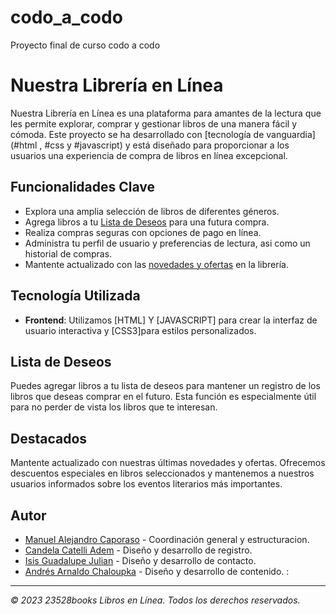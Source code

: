 # codo_a_codo
Proyecto final de curso codo a codo 

# Nuestra Librería en Línea

Nuestra Librería en Línea es una plataforma para amantes de la lectura que les permite explorar, comprar y gestionar libros de una manera fácil y cómoda. Este proyecto se ha desarrollado con [tecnología de vanguardia](#html , #css y #javascript) y está diseñado para proporcionar a los usuarios una experiencia de compra de libros en línea excepcional.

## Funcionalidades Clave

- Explora una amplia selección de libros de diferentes géneros.
- Agrega libros a tu [Lista de Deseos](#lista-de-deseos) para una futura compra.
- Realiza compras seguras con opciones de pago en línea.
- Administra tu perfil de usuario y preferencias de lectura, asi como un historial de compras.
- Mantente actualizado con las [novedades y ofertas](#destacados) en la librería.



## Tecnología Utilizada

- **Frontend**: Utilizamos [HTML] Y [JAVASCRIPT] para crear la interfaz de usuario interactiva y [CSS3]para estilos personalizados.


## Lista de Deseos

Puedes agregar libros a tu lista de deseos para mantener un registro de los libros que deseas comprar en el futuro. Esta función es especialmente útil para no perder de vista los libros que te interesan.

## Destacados

Mantente actualizado con nuestras últimas novedades y ofertas. Ofrecemos descuentos especiales en libros seleccionados y mantenemos a nuestros usuarios informados sobre los eventos literarios más importantes.


## Autor

- [Manuel Alejandro Caporaso](https://github.com/ManuCaporaso) - Coordinación general y estructuracion.
- [Candela Catelli Adem](https://github.com/CandelaCatelliAdem) - Diseño y desarrollo de registro.
- [Isis Guadalupe Julian](https://github.com/GuadalupeJulian) - Diseño y desarrollo de contacto.
- [Andrés Arnaldo Chaloupka](https://github.com/arnaldochaloupka) - Diseño y desarrollo de contenido.
: 


---
_© 2023 23528books Libros en Línea. Todos los derechos reservados._

